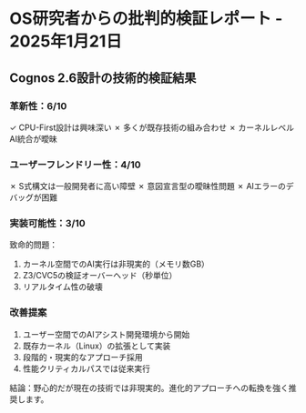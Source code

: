 # OS研究者からの批判的検証レポート - 2025年1月21日

## Cognos 2.6設計の技術的検証結果

### 革新性：6/10
✓ CPU-First設計は興味深い
✗ 多くが既存技術の組み合わせ
✗ カーネルレベルAI統合が曖昧

### ユーザーフレンドリー性：4/10
✗ S式構文は一般開発者に高い障壁
✗ 意図宣言型の曖昧性問題
✗ AIエラーのデバッグが困難

### 実装可能性：3/10
致命的問題：
1. カーネル空間でのAI実行は非現実的（メモリ数GB）
2. Z3/CVC5の検証オーバーヘッド（秒単位）
3. リアルタイム性の破壊

### 改善提案
1. ユーザー空間でのAIアシスト開発環境から開始
2. 既存カーネル（Linux）の拡張として実装
3. 段階的・現実的なアプローチ採用
4. 性能クリティカルパスでは従来実行

結論：野心的だが現在の技術では非現実的。進化的アプローチへの転換を強く推奨します。